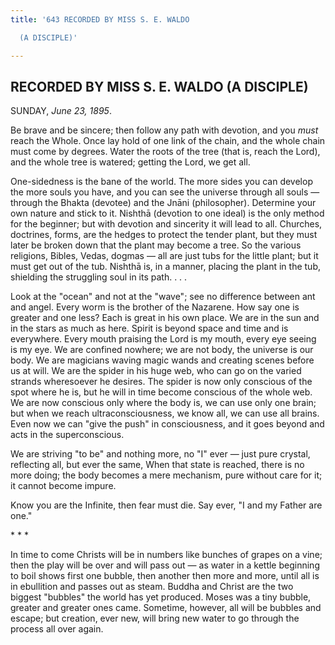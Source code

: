 ```yaml
---
title: '643 RECORDED BY MISS S. E. WALDO

  (A DISCIPLE)'

---
```

  

## RECORDED BY MISS S. E. WALDO (A DISCIPLE)

SUNDAY, *June 23, 1895*.

Be brave and be sincere; then follow any path with devotion, and you
*must* reach the Whole. Once lay hold of one link of the chain, and the
whole chain must come by degrees. Water the roots of the tree (that is,
reach the Lord), and the whole tree is watered; getting the Lord, we get
all.

One-sidedness is the bane of the world. The more sides you can develop
the more souls you have, and you can see the universe through all souls
— through the Bhakta (devotee) and the Jnāni (philosopher). Determine
your own nature and stick to it. Nishthā (devotion to one ideal) is the
only method for the beginner; but with devotion and sincerity it will
lead to all. Churches, doctrines, forms, are the hedges to protect the
tender plant, but they must later be broken down that the plant may
become a tree. So the various religions, Bibles, Vedas, dogmas — all are
just tubs for the little plant; but it must get out of the tub. Nishthā
is, in a manner, placing the plant in the tub, shielding the struggling
soul in its path. . . .

Look at the "ocean" and not at the "wave"; see no difference between ant
and angel. Every worm is the brother of the Nazarene. How say one is
greater and one less? Each is great in his own place. We are in the sun
and in the stars as much as here. Spirit is beyond space and time and is
everywhere. Every mouth praising the Lord is my mouth, every eye seeing
is my eye. We are confined nowhere; we are not body, the universe is our
body. We are magicians waving magic wands and creating scenes before us
at will. We are the spider in his huge web, who can go on the varied
strands wheresoever he desires. The spider is now only conscious of the
spot where he is, but he will in time become conscious of the whole web.
We are now conscious only where the body is, we can use only one brain;
but when we reach ultraconsciousness, we know all, we can use all
brains. Even now we can "give the push" in consciousness, and it goes
beyond and acts in the superconscious.

We are striving "to be" and nothing more, no "I" ever — just pure
crystal, reflecting all, but ever the same, When that state is reached,
there is no more doing; the body becomes a mere mechanism, pure without
care for it; it cannot become impure.

Know you are the Infinite, then fear must die. Say ever, "I and my
Father are one."

\*    \*    \*

In time to come Christs will be in numbers like bunches of grapes on a
vine; then the play will be over and will pass out — as water in a
kettle beginning to boil shows first one bubble, then another then more
and more, until all is in ebullition and passes out as steam. Buddha and
Christ are the two biggest "bubbles" the world has yet produced. Moses
was a tiny bubble, greater and greater ones came. Sometime, however, all
will be bubbles and escape; but creation, ever new, will bring new water
to go through the process all over again.